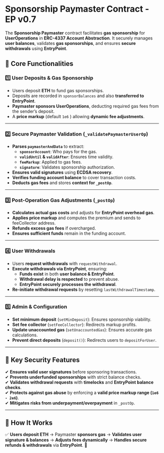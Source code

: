 # Sponsorship Paymaster Contract - EP v0.7

The **Sponsorship Paymaster** contract facilitates **gas sponsorship** for **UserOperations** in **ERC-4337 Account Abstraction**. It securely manages **user balances**, validates **gas sponsorships**, and ensures **secure withdrawals** using **EntryPoint**.

## 🔹 Core Functionalities

### 1️⃣ User Deposits & Gas Sponsorship
- Users deposit **ETH** to fund gas sponsorships.
- Deposits are recorded in `sponsorBalances` and also **transferred to EntryPoint**.
- **Paymaster sponsors UserOperations**, deducting required gas fees from the sender’s deposit.
- A **price markup** (default `1e6` ) allowing **dynamic fee adjustments**.

---

### 2️⃣ Secure Paymaster Validation (`_validatePaymasterUserOp`)
- **Parses `paymasterAndData`** to extract:
  - **`sponsorAccount`**: Who pays for the gas.
  - **`validUntil` & `validAfter`**: Ensures time validity.
  - **`feeMarkup`**: Applied to gas fees.
  - **`signature`**: Validates sponsorship authorization.
- **Ensures valid signatures** using **ECDSA recovery**.
- **Verifies funding account balance** to cover transaction costs.
- **Deducts gas fees** and stores **context for `_postOp`**.

---

### 3️⃣ Post-Operation Gas Adjustments (`_postOp`)
- **Calculates actual gas costs** and adjusts for **EntryPoint overhead gas**.
- **Applies price markup** and computes the premium and sends to feeCollector address.
- **Refunds excess gas fees** if overcharged.
- **Ensures sufficient funds** remain in the funding account.

---

### 4️⃣ User Withdrawals
- Users **request withdrawals** with `requestWithdrawal`.
- **Execute withdrawals via EntryPoint**, ensuring:
  - **Funds exist** in both **user balance & EntryPoint**.
  - **Withdrawal delay is respected** to prevent abuse.
  - **EntryPoint securely processes the withdrawal**.
- **Re-initiate withdrawal requests** by resetting `lastWithdrawalTimestamp`.

---

### 5️⃣ Admin & Configuration
- **Set minimum deposit** (`setMinDeposit`): Ensures sponsorship viability.
- **Set fee collector** (`setFeeCollector`): Redirects markup profits.
- **Update unaccounted gas** (`setUnaccountedGas`): Ensures accurate gas calculations.
- **Prevent direct deposits** (`deposit()`): Redirects users to `depositForUser`.

---

## 🔹 Key Security Features
✔ **Ensures valid user signatures** before sponsoring transactions.  
✔ **Prevents underfunded sponsorships** with strict balance checks.  
✔ **Validates withdrawal requests** with **timelocks** and **EntryPoint balance checks**.  
✔ **Protects against gas abuse** by enforcing a **valid price markup range (`1e6 - 2e6`)**.  
✔ **Mitigates risks from underpayment/overpayment** in `_postOp`.  

---

## 🚀 **How It Works**
✅ **Users deposit ETH** → Paymaster **sponsors gas** → **Validates user signature & balances** → **Adjusts fees dynamically** → **Handles secure refunds & withdrawals** via **EntryPoint**. 🚀

